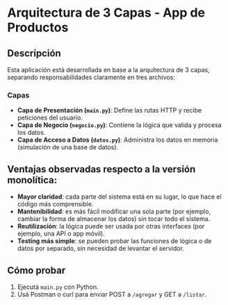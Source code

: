 # Arquitectura de 3 Capas - App de Productos

## Descripción

Esta aplicación está desarrollada en base a la arquitectura de 3 capas, separando responsabilidades claramente en tres archivos:

### Capas

- **Capa de Presentación (`main.py`)**: Define las rutas HTTP y recibe peticiones del usuario.
- **Capa de Negocio (`negocio.py`)**: Contiene la lógica que valida y procesa los datos.
- **Capa de Acceso a Datos (`datos.py`)**: Administra los datos en memoria (simulación de una base de datos).

## Ventajas observadas respecto a la versión monolítica:

- **Mayor claridad**: cada parte del sistema está en su lugar, lo que hace el código más comprensible.
- **Mantenibilidad**: es más fácil modificar una sola parte (por ejemplo, cambiar la forma de almacenar los datos) sin tocar todo el sistema.
- **Reutilización**: la lógica puede ser usada por otras interfaces (por ejemplo, una API o app móvil).
- **Testing más simple**: se pueden probar las funciones de lógica o de datos por separado, sin necesidad de levantar el servidor.

## Cómo probar

1. Ejecutá `main.py` con Python.
2. Usá Postman o curl para enviar POST a `/agregar` y GET a `/listar`.